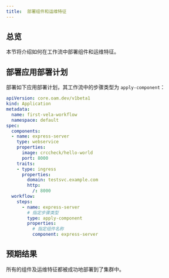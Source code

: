 ```yaml
---
title:  部署组件和运维特征
---
```


## 总览

本节将介绍如何在工作流中部署组件和运维特征。

## 部署应用部署计划

部署如下应用部署计划，其工作流中的步骤类型为 `apply-component`：

```yaml
apiVersion: core.oam.dev/v1beta1
kind: Application
metadata:
  name: first-vela-workflow
  namespace: default
spec:
  components:
  - name: express-server
    type: webservice
    properties:
      image: crccheck/hello-world
      port: 8000
    traits:
    - type: ingress
      properties:
        domain: testsvc.example.com
        http:
          /: 8000
  workflow:
    steps:
      - name: express-server
        # 指定步骤类型
        type: apply-component
        properties:
          # 指定组件名称
          component: express-server
```

## 预期结果

所有的组件及运维特征都被成功地部署到了集群中。